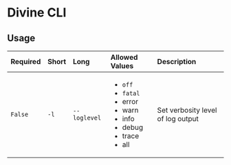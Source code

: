 <!-- TITLE: Divine CLI -->

# Divine CLI
## Usage

Required | Short | Long | Allowed Values | Description
:--- | :--- | :--- | :--- | :---
`False` | `-l` | `--loglevel` | <ul><li>`off`<li>`fatal`<li>error<li>warn<li>info<li>debug<li>trace<li>all</ul> | Set verbosity level of log output